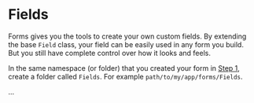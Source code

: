 # Fields

Forms gives you the tools to create your own custom fields. By extending the base `Field` class, your field can be easily used in any form you build. But you still have complete control over how it looks and feels.

In the same namespace (or folder) that you created your form in [Step 1](/README.md#step-1), create a folder called `Fields`. For example `path/to/my/app/forms/Fields`.

...
